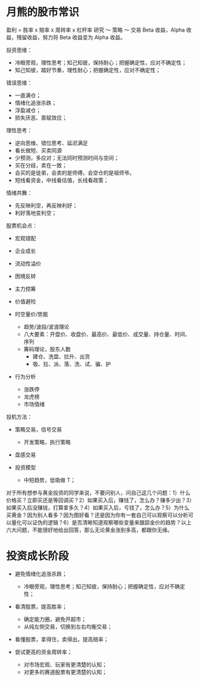 # 月熊的股市常识

盈利 = 胜率 x 赔率 x 周转率 x 杠杆率
研究 ～ 策略 ～ 交易
Beta 收益，Alpha 收益，残留收益，努力将 Beta 收益变为 Alpha 收益。

投资思维：

- 冷眼旁观，理性思考；知己知彼，保持耐心；把握确定性，应对不确定性；
- 知己知彼，踏好节奏，理性耐心；把握确定性，应对不确定性；

错误思维：

- 一直满仓；
- 情绪化追涨杀跌；
- 浮盈减仓；
- 损失厌恶、禀赋效应；

理性思考：

- 逆向思维、错位思考、延迟满足
- 看长做短、买卖同源
- 少预测，多应对；无法同时预测时间与空间；
- 买在分歧，卖在一致；
- 会买的是徒弟，会卖的是师傅，会空仓的是祖师爷。
- 短线看资金，中线看估值，长线看政策；

情绪共舞：

- 先反映利空，再反映利好；
- 利好落地变利空；

股票机会点：

- 宏观错配
- 企业成长
- 流动性溢价
- 困境反转
- 主力控筹
- 价值避险

- 时空量价/势能

  - 趋势/波段/波浪理论
  - 八大要素：开盘价、收盘价、最高价、最低价、成交量、持仓量、时间、序列
  - 筹码理论，股东人数
    - 建仓、洗盘、拉升、出货
    - 吸、拉、派、落、洗、试、骗、护

- 行为分析

  - 涨跌停
  - 龙虎榜
  - 市场情绪

投机方法：

- 策略交易，信号交易
  - 开发策略，执行策略
- 盘感交易

- 投资模型
  - 中短趋势，低吸做 T；

对于所有想参与黄金投资的同学来说，不要问别人，问自己这几个问题：1）什么价格买？立即买还是等回调买？2）如果买入后，赚钱了，怎么办？赚多少出？3）如果买入后没赚钱，打算拿多久？4）如果买入后，亏钱了，怎么办？5）为什么买黄金？因为别人看多？因为图好看？还是因为你有一套自己可以观察可以分析可以量化可以证伪的逻辑？6）是否清晰知道观察哪些变量来跟踪金价的趋势？以上六大问题，不能很好地给出回答，那么无论黄金涨到多高，都跟你无缘。

# 投资成长阶段

- 避免情绪化追涨杀跌；

  - 冷眼旁观，理性思考；知己知彼，保持耐心；把握确定性，应对不确定性；

- 看清股票，提高胜率；

  - 确定能力圈，避免开超市；
  - 从纯左侧交易，切换到左右均衡交易；

- 看懂股票，拿得住，卖得出，提高赔率；

- 尝试更高的资金周转率；
  - 对市场宏观、玩家有更清楚的认知；
  - 对更多的赛道股票有更清楚的认知；
